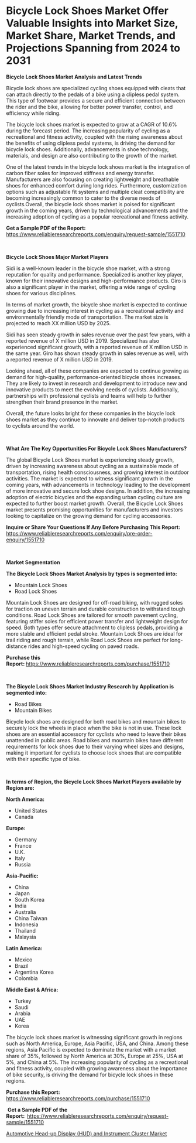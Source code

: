 <p><h1>Bicycle Lock Shoes Market Offer Valuable Insights into Market Size, Market Share, Market Trends, and Projections Spanning from 2024 to 2031</h1></p><p><strong>Bicycle Lock Shoes Market Analysis and Latest Trends</strong></p>
<p><p>Bicycle lock shoes are specialized cycling shoes equipped with cleats that can attach directly to the pedals of a bike using a clipless pedal system. This type of footwear provides a secure and efficient connection between the rider and the bike, allowing for better power transfer, control, and efficiency while riding.</p><p>The bicycle lock shoes market is expected to grow at a CAGR of 10.6% during the forecast period. The increasing popularity of cycling as a recreational and fitness activity, coupled with the rising awareness about the benefits of using clipless pedal systems, is driving the demand for bicycle lock shoes. Additionally, advancements in shoe technology, materials, and design are also contributing to the growth of the market.</p><p>One of the latest trends in the bicycle lock shoes market is the integration of carbon fiber soles for improved stiffness and energy transfer. Manufacturers are also focusing on creating lightweight and breathable shoes for enhanced comfort during long rides. Furthermore, customization options such as adjustable fit systems and multiple cleat compatibility are becoming increasingly common to cater to the diverse needs of cyclists.Overall, the bicycle lock shoes market is poised for significant growth in the coming years, driven by technological advancements and the increasing adoption of cycling as a popular recreational and fitness activity.</p></p>
<p><strong>Get a Sample PDF of the Report:&nbsp;</strong> <a href="https://www.reliableresearchreports.com/enquiry/request-sample/1551710">https://www.reliableresearchreports.com/enquiry/request-sample/1551710</a></p>
<p>&nbsp;</p>
<p><strong>Bicycle Lock Shoes Major Market Players</strong></p>
<p><p>Sidi is a well-known leader in the bicycle shoe market, with a strong reputation for quality and performance. Specialized is another key player, known for their innovative designs and high-performance products. Giro is also a significant player in the market, offering a wide range of cycling shoes for various disciplines.</p><p>In terms of market growth, the bicycle shoe market is expected to continue growing due to increasing interest in cycling as a recreational activity and environmentally friendly mode of transportation. The market size is projected to reach XX million USD by 2025.</p><p>Sidi has seen steady growth in sales revenue over the past few years, with a reported revenue of X million USD in 2019. Specialized has also experienced significant growth, with a reported revenue of X million USD in the same year. Giro has shown steady growth in sales revenue as well, with a reported revenue of X million USD in 2019.</p><p>Looking ahead, all of these companies are expected to continue growing as demand for high-quality, performance-oriented bicycle shoes increases. They are likely to invest in research and development to introduce new and innovative products to meet the evolving needs of cyclists. Additionally, partnerships with professional cyclists and teams will help to further strengthen their brand presence in the market.</p><p>Overall, the future looks bright for these companies in the bicycle lock shoes market as they continue to innovate and deliver top-notch products to cyclists around the world.</p></p>
<p>&nbsp;</p>
<p><strong>What Are The Key Opportunities For Bicycle Lock Shoes Manufacturers?</strong></p>
<p><p>The global Bicycle Lock Shoes market is experiencing steady growth, driven by increasing awareness about cycling as a sustainable mode of transportation, rising health consciousness, and growing interest in outdoor activities. The market is expected to witness significant growth in the coming years, with advancements in technology leading to the development of more innovative and secure lock shoe designs. In addition, the increasing adoption of electric bicycles and the expanding urban cycling culture are expected to further boost market growth. Overall, the Bicycle Lock Shoes market presents promising opportunities for manufacturers and investors looking to capitalize on the growing demand for cycling accessories.</p></p>
<p><strong>Inquire or Share Your Questions If Any Before Purchasing This Report:</strong> <a href="https://www.reliableresearchreports.com/enquiry/pre-order-enquiry/1551710">https://www.reliableresearchreports.com/enquiry/pre-order-enquiry/1551710</a></p>
<p>&nbsp;</p>
<p><strong>Market Segmentation</strong></p>
<p><strong>The Bicycle Lock Shoes Market Analysis by types is segmented into:</strong></p>
<p><ul><li>Mountain Lock Shoes</li><li>Road Lock Shoes</li></ul></p>
<p><p>Mountain Lock Shoes are designed for off-road biking, with rugged soles for traction on uneven terrain and durable construction to withstand tough conditions. Road Lock Shoes are tailored for smooth pavement cycling, featuring stiffer soles for efficient power transfer and lightweight design for speed. Both types offer secure attachment to clipless pedals, providing a more stable and efficient pedal stroke. Mountain Lock Shoes are ideal for trail riding and rough terrain, while Road Lock Shoes are perfect for long-distance rides and high-speed cycling on paved roads.</p></p>
<p><strong>Purchase this Report:&nbsp;</strong><a href="https://www.reliableresearchreports.com/purchase/1551710">https://www.reliableresearchreports.com/purchase/1551710</a></p>
<p>&nbsp;</p>
<p><strong>The Bicycle Lock Shoes Market Industry Research by Application is segmented into:</strong></p>
<p><ul><li>Road Bikes</li><li>Mountain Bikes</li></ul></p>
<p><p>Bicycle lock shoes are designed for both road bikes and mountain bikes to securely lock the wheels in place when the bike is not in use. These lock shoes are an essential accessory for cyclists who need to leave their bikes unattended in public areas. Road bikes and mountain bikes have different requirements for lock shoes due to their varying wheel sizes and designs, making it important for cyclists to choose lock shoes that are compatible with their specific type of bike.</p></p>
<p>&nbsp;</p>
<p><strong>In terms of Region, the Bicycle Lock Shoes Market Players available by Region are:</strong></p>
<p>
    <p> <strong> North America: </strong>
        <ul>
            <li>United States</li>
            <li>Canada</li>
        </ul>
        </p> 
    <p> <strong> Europe: </strong>
        <ul>
            <li>Germany</li>
            <li>France</li>
            <li>U.K.</li>
            <li>Italy</li>
            <li>Russia</li>
        </ul>
        </p> 
    <p> <strong> Asia-Pacific: </strong>
        <ul>
            <li>China</li>
            <li>Japan</li>
            <li>South Korea</li>
            <li>India</li>
            <li>Australia</li>
            <li>China Taiwan</li>
            <li>Indonesia</li>
            <li>Thailand</li>
            <li>Malaysia</li>
        </ul>
        </p> 
    <p> <strong> Latin America: </strong>
        <ul>
            <li>Mexico</li>
            <li>Brazil</li>
            <li>Argentina Korea</li>
            <li>Colombia</li>
        </ul>
        </p> 
    <p> <strong> Middle East & Africa: </strong>
        <ul>
            <li>Turkey</li>
            <li>Saudi</li>
            <li>Arabia</li>
            <li>UAE</li>
            <li>Korea</li>
        </ul>
    </p>
    </p>
<p><p>The bicycle lock shoes market is witnessing significant growth in regions such as North America, Europe, Asia Pacific, USA, and China. Among these regions, Asia Pacific is expected to dominate the market with a market share of 35%, followed by North America at 30%, Europe at 25%, USA at 5%, and China at 5%. The increasing popularity of cycling as a recreational and fitness activity, coupled with growing awareness about the importance of bike security, is driving the demand for bicycle lock shoes in these regions.</p></p>
<p><strong>Purchase this Report: </strong><a href="https://www.reliableresearchreports.com/purchase/1551710">https://www.reliableresearchreports.com/purchase/1551710</a></p>
<p>&nbsp;<strong>Get a Sample PDF of the Report:&nbsp;&nbsp;</strong><a href="https://www.reliableresearchreports.com/enquiry/request-sample/1551710">https://www.reliableresearchreports.com/enquiry/request-sample/1551710</a></p>
<p><strong></strong></p>
<p><p><a href="https://scarlet-rocket-c63.notion.site/Automotive-Head-up-Display-HUD-and-Instrument-Cluster-Market-Analysis-and-Market-Size-Global-Indu-5d8dadfad7444a1d96c92cac2403ae58">Automotive Head-up Display (HUD) and Instrument Cluster Market</a></p></p>